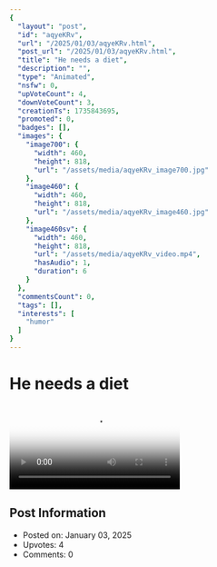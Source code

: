 ```yaml
---
{
  "layout": "post",
  "id": "aqyeKRv",
  "url": "/2025/01/03/aqyeKRv.html",
  "post_url": "/2025/01/03/aqyeKRv.html",
  "title": "He needs a diet",
  "description": "",
  "type": "Animated",
  "nsfw": 0,
  "upVoteCount": 4,
  "downVoteCount": 3,
  "creationTs": 1735843695,
  "promoted": 0,
  "badges": [],
  "images": {
    "image700": {
      "width": 460,
      "height": 818,
      "url": "/assets/media/aqyeKRv_image700.jpg"
    },
    "image460": {
      "width": 460,
      "height": 818,
      "url": "/assets/media/aqyeKRv_image460.jpg"
    },
    "image460sv": {
      "width": 460,
      "height": 818,
      "url": "/assets/media/aqyeKRv_video.mp4",
      "hasAudio": 1,
      "duration": 6
    }
  },
  "commentsCount": 0,
  "tags": [],
  "interests": [
    "humor"
  ]
}
---
```


# He needs a diet

<video controls playsinline loop poster="/assets/media/aqyeKRv_image460.jpg">
  <source src="/assets/media/aqyeKRv_video.mp4" type="video/mp4">
  Your browser does not support the video tag.
</video>

## Post Information

- Posted on: January 03, 2025
- Upvotes: 4
- Comments: 0
